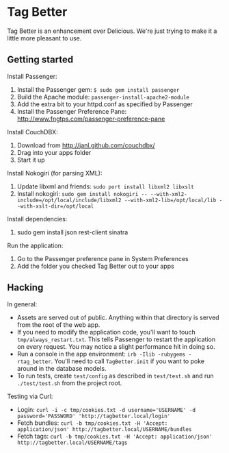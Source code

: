 # Tag Better

Tag Better is an enhancement over Delicious. We're just trying to make it a little more pleasant to use.

## Getting started

Install Passenger:
  
1. Install the Passenger gem: `$ sudo gem install passenger`
2. Build the Apache module: `passenger-install-apache2-module`
3. Add the extra bit to your httpd.conf as specified by Passenger
4. Install the Passenger Preference Pane: http://www.fngtps.com/passenger-preference-pane

Install CouchDBX:

1. Download from http://janl.github.com/couchdbx/
2. Drag into your apps folder
3. Start it up

Install Nokogiri (for parsing XML):

1. Update libxml and friends: `sudo port install libxml2 libxslt`
2. Install nokogiri: `sudo gem install nokogiri -- --with-xml2-include=/opt/local/include/libxml2 --with-xml2-lib=/opt/local/lib --with-xslt-dir=/opt/local`

Install dependencies:

1. sudo gem install json rest-client sinatra

Run the application:

1. Go to the Passenger preference pane in System Preferences
2. Add the folder you checked Tag Better out to your apps

## Hacking

In general:

* Assets are served out of public. Anything within that directory is served from the root of the web app.
* If you need to modify the application code, you'll want to touch `tmp/always_restart.txt`. This tells Passenger to restart the application on every request. You may notice a slight performance hit in doing so.
* Run a console in the app environment: `irb -Ilib -rubygems -rtag_better`. You'll need to call `TagBetter.init` if you want to poke around in the database models.
* To run tests, create `test/config` as described in `test/test.sh` and run `./test/test.sh` from the project root.

Testing via Curl:

* Login: `curl -i -c tmp/cookies.txt -d username='USERNAME' -d password='PASSWORD' 'http://tagbetter.local/login'`
* Fetch bundles: `curl -b tmp/cookies.txt -H 'Accept: application/json' http://tagbetter.local/USERNAME/bundles`
* Fetch tags: `curl -b tmp/cookies.txt -H 'Accept: application/json' http://tagbetter.local/USERNAME/tags`
